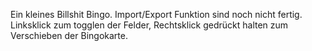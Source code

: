 Ein kleines Billshit Bingo.
Import/Export Funktion sind noch nicht fertig.
Linksklick zum togglen der Felder, Rechtsklick gedrückt halten zum Verschieben der Bingokarte.
